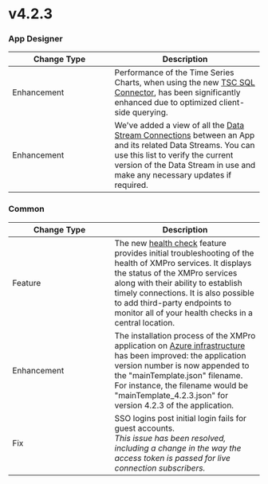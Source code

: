 # v4.2.3

### App Designer

<table><thead><tr><th width="189">Change Type</th><th>Description</th></tr></thead><tbody><tr><td>Enhancement</td><td>Performance of the Time Series Charts, when using the new <a href="https://xmpro.gitbook.io/tsc-sql-server-connector/">TSC SQL Connector</a>, has been significantly enhanced due to optimized client-side querying.</td></tr><tr><td>Enhancement</td><td>We've added a view of all the <a href="../../../how-tos/apps/manage-connections.md#data-stream-connections">Data Stream Connections</a> between an App and its related Data Streams. You can use this list to verify the current version of the Data Stream in use and make any necessary updates if required.</td></tr></tbody></table>

### Common

<table><thead><tr><th width="189">Change Type</th><th>Description</th></tr></thead><tbody><tr><td>Feature</td><td>The new <a href="../../../installation/3.-complete-installation/configure-health-checks-optional.md">health check</a> feature provides initial troubleshooting of the health of XMPro services. It displays the status of the XMPro services along with their ability to establish timely connections. It is also possible to add third-party endpoints to monitor all of your health checks in a central location.</td></tr><tr><td>Enhancement</td><td>The installation process of the XMPro application on <a href="../../../installation/2.-deployment/azure.md#install">Azure infrastructure</a> has been improved: the application version number is now appended to the "mainTemplate.json" filename. For instance, the filename would be "mainTemplate_4.2.3.json" for version 4.2.3 of the application.</td></tr><tr><td>Fix</td><td>SSO logins post initial login fails for guest accounts.<br><em>This issue has been resolved, including a change in the way the access token is passed for live connection subscribers.</em></td></tr></tbody></table>
